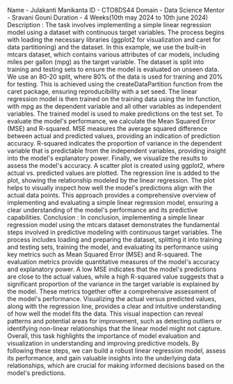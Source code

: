 Name - Julakanti Manikanta
ID - CTO8DS44
Domain - Data Science
Mentor - Sravani Gouni
Duration - 4 Weeks(10th may 2024 to 10th june 2024)
Description :
The task involves implementing a simple linear regression model using a dataset with continuous target variables. The process begins with loading the necessary libraries (ggplot2 for visualization and caret for data partitioning) and the dataset. In this example, we use the built-in mtcars dataset, which contains various attributes of car models, including miles per gallon (mpg) as the target variable.
The dataset is split into training and testing sets to ensure the model is evaluated on unseen data. We use an 80-20 split, where 80% of the data is used for training and 20% for testing. This is achieved using the createDataPartition function from the caret package, ensuring reproducibility with a set seed.
The linear regression model is then trained on the training data using the lm function, with mpg as the dependent variable and all other variables as independent variables. The trained model is used to make predictions on the test set.
To evaluate the model's performance, we calculate the Mean Squared Error (MSE) and R-squared. MSE measures the average squared difference between actual and predicted values, providing an indication of prediction accuracy. R-squared indicates the proportion of variance in the dependent variable that is predictable from the independent variables, providing insight into the model's explanatory power.
Finally, we visualize the results to assess the model's accuracy. A scatter plot is created using ggplot2, where actual vs. predicted values are plotted. The regression line is added to the plot, showing the relationship modeled by the linear regression. The plot helps to visually inspect how well the model's predictions align with the actual data points.
This approach provides a comprehensive overview of implementing and evaluating a simple linear regression model, ensuring a clear understanding of the model's performance and its predictive capabilities.
Conclusion :
In conclusion, implementing a simple linear regression model using the mtcars dataset demonstrates the fundamental steps involved in predictive modeling with continuous target variables. The process includes loading and preparing the dataset, splitting it into training and testing sets, training the model, and evaluating its performance using key metrics such as Mean Squared Error (MSE) and R-squared.
The evaluation metrics provide quantitative measures of the model's accuracy and explanatory power. A low MSE indicates that the model's predictions are close to the actual values, while a high R-squared value suggests that a significant proportion of the variance in the target variable is explained by the model. These metrics together offer a comprehensive assessment of the model's performance.
Visualizing the actual versus predicted values, along with the regression line, provides a clear and intuitive understanding of how well the model fits the data. This visual inspection can reveal patterns and potential areas for improvement, such as detecting outliers or identifying non-linear relationships that the linear model might not capture.
Overall, this task highlights the importance of model evaluation and visualization in understanding and improving predictive models. By following these steps, we can build a robust linear regression model, assess its performance, and gain valuable insights into the underlying data relationships, which are crucial for making informed decisions based on the model's predictions.
